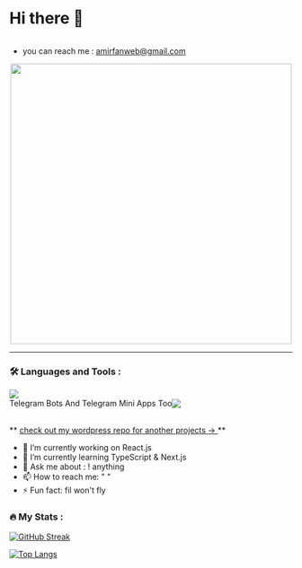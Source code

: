 <div style="display:flex;">
<h1>
Hi there 👋
</h1>
  <img src="https://komarev.com/ghpvc/?username=IsAmirMmd&style=flat-square&color=blue" alt=""/>
</div>

- you can reach me : amirfanweb@gmail.com

</div>
<div id="header" align="center">
  <img src="https://user-images.githubusercontent.com/74038190/225813708-98b745f2-7d22-48cf-9150-083f1b00d6c9.gif" width="500"/>
</div>

---

### :hammer_and_wrench: Languages and Tools :
<div>
  <img src="https://skillicons.dev/icons?i=java,react,next,regex,nodejs,ts,figma,html,css,js,github,git,mysql,wordpress,materialui,mongodb,jest&perline=9" /><br />
  <div style="display : flex;align-items:center">
  Telegram Bots And Telegram Mini Apps Too
  <img src="https://skillicons.dev/icons?i=bots" />
  </div>
</div>

<br />**
<a href="https://github.com/IsAmirMmd/wordpress-websites" title="wordpress-repo">
   check out my wordpress repo for another projects ->
</a>**<br />
     
- 🔭 I’m currently working on React.js
- 🌱 I’m currently learning TypeScript & Next.js
- 💬 Ask me about : ! anything
- 📫 How to reach me: " "
- ⚡ Fun fact: fil won't fly
### :fire: My Stats :
[![GitHub Streak](http://github-readme-streak-stats.herokuapp.com?user=IsAmirMmd&theme=dark&background=000000)](https://git.io/streak-stats)

[![Top Langs](https://github-readme-stats.vercel.app/api/top-langs/?username=IsAmirMmd&layout=compact&theme=vision-friendly-dark)](https://github.com/anuraghazra/github-readme-stats)
